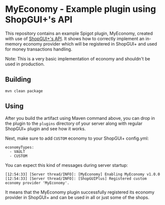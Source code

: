 # MyEconomy - Example plugin using ShopGUI+'s API
This repository contains an example Spigot plugin, MyEconomy, created with use of [ShopGUI+'s API](https://github.com/brcdev-minecraft/shopgui-api).
It shows how to correctly implement an in-memory economy provider which will be registered in ShopGUI+ and used for money transactions handling. 

Note: This is a very basic implementation of economy and shouldn't be used in production.

## Building
`mvn clean package`

## Using
After you build the artifact using Maven command above, you can drop in the plugin to the `plugins` directory of your server along with regular ShopGUI+ plugin and see how it works.

Next, make sure to add `CUSTOM` economy to your ShopGUI+ config.yml:
```
economyTypes:
  - VAULT
  - CUSTOM
```

You can expect this kind of messages during server startup:
```
[12:54:33] [Server thread/INFO]: [MyEconomy] Enabling MyEconomy v1.0.0
[12:54:33] [Server thread/INFO]: [ShopGUIPlus] Registered custom economy provider 'MyEconomy'.
```

It means that the MyEconomy plugin successfully registered its economy provider in ShopGUI+ and can be used in all or
 just some of the shops.

